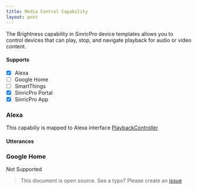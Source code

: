 ```yaml
---
title: Media Control Capability
layout: post
---
```


The Brightness capability in SinricPro device templates allows you to control devices that can play, stop, and navigate playback for audio or video content.

#### Supports
 - [x]  Alexa
 - [ ]  Google Home
 - [ ]  SmartThings
 - [x]  SinricPro Portal
 - [x]  SinricPro App

### Alexa 
This capabiliy is mapped to Alexa interface [PlaybackController](https://developer.amazon.com/en-US/docs/alexa/device-apis/alexa-playbackcontroller.html)

#### Utterances
### Google Home
Not Supported

> This document is open source. See a typo? Please create an [issue](https://github.com/sinricpro/help-docs)
